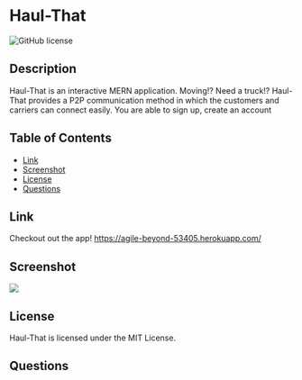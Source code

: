 # Haul-That

![GitHub license](https://img.shields.io/badge/license-MIT-blue.svg)

## Description
Haul-That is an interactive MERN application. Moving!? Need a truck!? Haul-That provides a P2P communication method in which the customers and carriers can connect easily. You are able to sign up, create an account 
## Table of Contents
* [Link](#link)
* [Screenshot](#Scrrenshot)
* [License](#license)
* [Questions](#questions)


## Link
Checkout out the app!
https://agile-beyond-53405.herokuapp.com/


## Screenshot
<img src="https://media.giphy.com/media/qetyYss9nUxRm/giphy.gif">


## License
Haul-That is licensed under the MIT License.

## Questions

